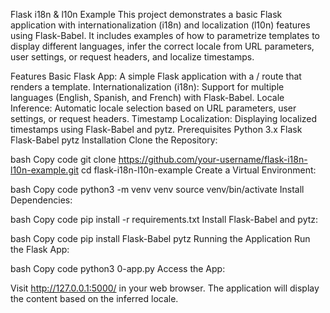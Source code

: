 Flask i18n & l10n Example
This project demonstrates a basic Flask application with internationalization (i18n) and localization (l10n) features using Flask-Babel. It includes examples of how to parametrize templates to display different languages, infer the correct locale from URL parameters, user settings, or request headers, and localize timestamps.

Features
Basic Flask App: A simple Flask application with a / route that renders a template.
Internationalization (i18n): Support for multiple languages (English, Spanish, and French) with Flask-Babel.
Locale Inference: Automatic locale selection based on URL parameters, user settings, or request headers.
Timestamp Localization: Displaying localized timestamps using Flask-Babel and pytz.
Prerequisites
Python 3.x
Flask
Flask-Babel
pytz
Installation
Clone the Repository:

bash
Copy code
git clone https://github.com/your-username/flask-i18n-l10n-example.git
cd flask-i18n-l10n-example
Create a Virtual Environment:

bash
Copy code
python3 -m venv venv
source venv/bin/activate
Install Dependencies:

bash
Copy code
pip install -r requirements.txt
Install Flask-Babel and pytz:

bash
Copy code
pip install Flask-Babel pytz
Running the Application
Run the Flask App:

bash
Copy code
python3 0-app.py
Access the App:

Visit http://127.0.0.1:5000/ in your web browser. The application will display the content based on the inferred locale.
